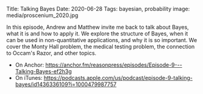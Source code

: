 Title: Talking Bayes
Date: 2020-06-28
Tags: bayesian, probability
image: media/proscenium_2020.jpg

In this episode, Andrew and Matthew invite me back to talk about Bayes, what it is and how to apply it. We explore the structure of Bayes, when it can be used in non-quantitative applications, and why it is so important.  We cover the Monty Hall problem, the medical testing problem, the connection to Occam's Razor, and other topics.


* On Anchor: https://anchor.fm/reasonpress/episodes/Episode-9---Talking-Bayes-ef2h3g
* On iTunes: https://podcasts.apple.com/us/podcast/episode-9-talking-bayes/id1436336109?i=1000479987757

